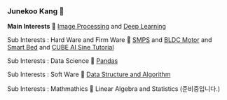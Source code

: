 ### Junekoo Kang 👋
**Main Interests** 🔭 [Image Processing](https://github.com/engineerjkk/Image_Processing) and [Deep Learning](https://github.com/engineerjkk/Deep_Learning)  


Sub Interests : Hard Ware and Firm Ware 🔭 [SMPS](https://github.com/engineerjkk/SMPS) and [BLDC Motor](https://github.com/engineerjkk/BLDC_Motor_Controller) and [Smart Bed](https://github.com/engineerjkk/Smart-Bed) and [CUBE AI Sine Tutorial](https://blog.naver.com/engineerjkk)  

Sub Interests : Data Science 🔭 [Pandas](https://github.com/engineerjkk/Pandas)

Sub Interests : Soft Ware 🔭 [Data Structure and Algorithm](https://github.com/engineerjkk/AlgortihmsAndDataStructures)

Sub Interests : Mathmathics 🔭 Linear Algebra and Statistics (준비중입니다.)
<!--
**engineerjkk/engineerjkk** is a ✨ _special_ ✨ repository because its `README.md` (this file) appears on your GitHub profile.

Here are some ideas to get you started:

- 🔭 I’m currently working on ...
- 🌱 I’m currently learning ...
- 👯 I’m looking to collaborate on ...
- 🤔 I’m looking for help with ...
- 💬 Ask me about ...
- 📫 How to reach me: ...
- 😄 Pronouns: ...
- ⚡ Fun fact: ...
-->
